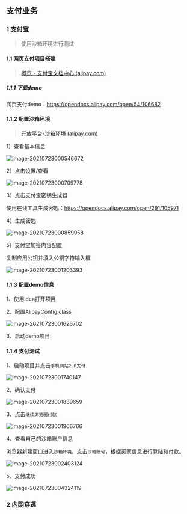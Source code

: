 ## 支付业务

### 1 支付宝

> 使用沙箱环境进行测试

#### 1.1 网页支付项目搭建

> [概览 - 支付宝文档中心 (alipay.com)](https://opendocs.alipay.com/open/54/cyz7do)

##### 1.1.1 下载demo

网页支付demo：https://opendocs.alipay.com/open/54/106682

#### 1.1.2 配置沙箱环境

> [开放平台-沙箱环境 (alipay.com)](https://openhome.alipay.com/platform/appDaily.htm?tab=info)

1）查看基本信息

![image-20210723000546672](https://blog-images-code1997.oss-cn-hangzhou.aliyuncs.com/java/project/gmall/02high/image-20210723000546672.png)

2）点击设置/查看

![image-20210723000709778](https://blog-images-code1997.oss-cn-hangzhou.aliyuncs.com/java/project/gmall/02high/image-20210723000709778.png)

3）点击支付宝密钥生成器

使用在线工具生成密匙：https://opendocs.alipay.com/open/291/105971

4）生成密匙

![image-20210723000859958](https://blog-images-code1997.oss-cn-hangzhou.aliyuncs.com/java/project/gmall/02high/image-20210723000859958.png)

5）支付宝加签内容配置

复制应用公钥并填入公钥字符输入框

![image-20210723001203393](https://blog-images-code1997.oss-cn-hangzhou.aliyuncs.com/java/project/gmall/02high/image-20210723001203393.png)

#### 1.1.3 配置demo信息

1、使用idea打开项目

2、配置AlipayConfig.class

![image-20210723001626702](https://blog-images-code1997.oss-cn-hangzhou.aliyuncs.com/java/project/gmall/02high/image-20210723001626702.png)

3、启动demo项目

#### 1.1.4 支付测试

1、启动项目并点击`手机网站2.0支付`

![image-20210723001740147](https://blog-images-code1997.oss-cn-hangzhou.aliyuncs.com/java/project/gmall/02high/image-20210723001740147.png)

2、确认支付

![image-20210723001839659](https://blog-images-code1997.oss-cn-hangzhou.aliyuncs.com/java/project/gmall/02high/image-20210723001839659.png)

3、点击`继续浏览器付款`

![image-20210723001906766](https://blog-images-code1997.oss-cn-hangzhou.aliyuncs.com/java/project/gmall/02high/image-20210723001906766.png)

4、查看自己的沙箱账户信息

浏览器新建窗口进入`沙箱环境`，点击`沙箱账号`，根据买家信息进行登陆和付款。

![image-20210723002403124](https://blog-images-code1997.oss-cn-hangzhou.aliyuncs.com/java/project/gmall/02high/image-20210723002403124.png)



5、支付成功

![image-20210723004324119](https://blog-images-code1997.oss-cn-hangzhou.aliyuncs.com/java/project/gmall/02high/image-20210723004324119.png)

### 2 内网穿透


